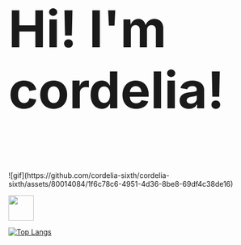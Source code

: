 <!-- Header -->
<p style="font-size:100px">
  <strong>
    Hi! I'm cordelia!
  </strong>
</p>

<p>
  ![gif](https://github.com/cordelia-sixth/cordelia-sixth/assets/80014084/1f6c78c6-4951-4d36-8be8-69df4c38de16)
  
</p>


<!-- Social icons -->

<a href="https://zenn.dev/cordelia">
  <img width="50px" src="https://github.com/cordelia-sixth/cordelia-sixth/assets/80014084/891779b3-82c9-4c9e-8462-8f88db678cda"/>
</a>







<!--
## My skills
[![My Skills](https://skillicons.dev/icons?i=html,css,js,ts)](https://skillicons.dev)
-->

[![Top Langs](https://github-readme-stats.vercel.app/api/top-langs/?username=cordelia-sixth&hide=ruby,php)](https://github.com/cordelia-sixth/github-readme-stats)

<!--
**cordelia-sixth/cordelia-sixth** is a ✨ _special_ ✨ repository because its `README.md` (this file) appears on your GitHub profile.

Here are some ideas to get you started:

- 🔭 I’m currently working on ...
- 🌱 I’m currently learning ...
- 👯 I’m looking to collaborate on ...
- 🤔 I’m looking for help with ...
- 💬 Ask me about ...
- 📫 How to reach me: ...
- 😄 Pronouns: ...
- ⚡ Fun fact: ...
-->
